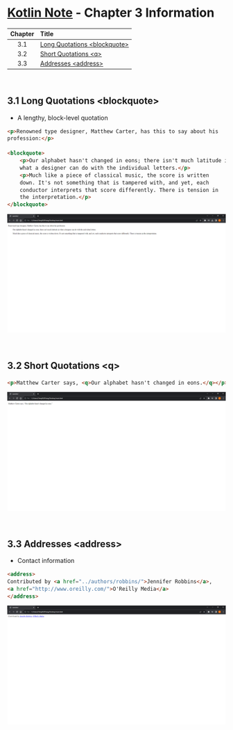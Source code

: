 # [Kotlin Note](../../README.md) - Chapter 3 Information
| Chapter | Title |
| :-: | :- |
| 3.1 | [Long Quotations \<blockquote>](#31-long-quotations-blockquote) |
| 3.2 | [Short Quotations \<q>](#32-short-quotations-q) |
| 3.3 | [Addresses \<address>](#33-addresses-address) |

<br>

## 3.1 Long Quotations \<blockquote>
- A lengthy, block-level quotation
```html
<p>Renowned type designer, Matthew Carter, has this to say about his
profession:</p>

<blockquote>
    <p>Our alphabet hasn't changed in eons; there isn't much latitude in
    what a designer can do with the individual letters.</p>
    <p>Much like a piece of classical music, the score is written
    down. It's not something that is tampered with, and yet, each
    conductor interprets that score differently. There is tension in
    the interpretation.</p>
</blockquote>
```
![](../../images/Part-I/image-3-1.PNG)

<br>

## 3.2 Short Quotations \<q>
```html
<p>Matthew Carter says, <q>Our alphabet hasn't changed in eons.</q></p>
```
![](../../images/Part-I/image-3-2.PNG)

<br>

## 3.3 Addresses \<address>
- Contact information
```html
<address>
Contributed by <a href="../authors/robbins/">Jennifer Robbins</a>,
<a href="http://www.oreilly.com/">O'Reilly Media</a>
</address>
```
![](../../images/Part-I/image-3-3.PNG)

<br>
